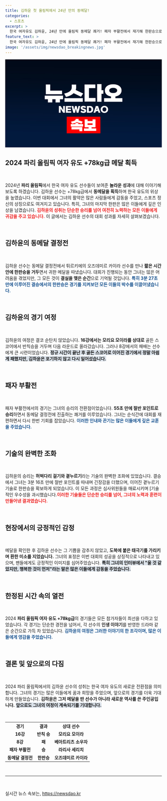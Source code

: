 ```yaml
---
title: 김하윤 첫 올림픽에서 24년 만의 동메달!
categories:
  - 스포츠
excerpt: >
  한국 여자유도 김하윤, 24년 만에 올림픽 동메달 쾌거! 패자 부활전에서 재기해 한판승으로 오즈데미르 카이라를 제압하며 감동의 눈물을 흘렸다. 태극기를 가리킨 아름다운 미소가 인상적이다.
feature_text: >
  한국 여자유도 김하윤, 24년 만에 올림픽 동메달 쾌거! 패자 부활전에서 재기해 한판승으로 오즈데미르 카이라를 제압하며 감동의 눈물을 흘렸다. 태극기를 가리킨 아름다운 미소가 인상적이다.
image: '/assets/img/newsdao_breakingnews.jpg'
---
```


<p><img src="/assets/img/newsdao_breakingnews.jpg" alt="bookingtag 속보" /></p>

<h2 data-ke-size="size26">2024 파리 올림픽 여자 유도 +78kg급 메달 획득</h2>

<p data-ke-size="size16">&nbsp;</p>

<p>2024년 <b>파리 올림픽</b>에서 한국 여자 유도 선수들이 보여준 <b>놀라운 성과</b>에 대해 이야기해보도록 하겠습니다. 김하윤 선수는 +78kg급에서 <b>동메달을 획득</b>하며 한국 유도의 위상을 높였습니다. 이번 대회에서 그녀의 활약은 많은 사람들에게 감동을 주었고, 스포츠 정신의 상징으로도 여겨지고 있습니다. 특히, 그녀의 마지막 한판은 많은 이들에게 깊은 인상을 남겼습니다. <b><span style="color: #ee2323;">김하윤의 성취는 단순한 승리를 넘어 여전히 노력하는 모든 이들에게 귀감을 주고 있습니다.</span></b> 이 글에서는 김하윤 선수의 대회 성과를 자세히 살펴보겠습니다.</p>

<p data-ke-size="size16">&nbsp;</p>

<h2 data-ke-size="size26">김하윤의 동메달 결정전</h2>

<p data-ke-size="size16">&nbsp;</p>

<p>김하윤 선수는 동메달 결정전에서 튀르키에의 오즈데미르 카이라 선수를 만나 <b>짧은 시간 안에 한판승을 거두</b>면서 귀한 메달을 따냈습니다. 대회가 진행되는 동안 그녀는 많은 어려움을 겪었지만, 그 모든 것이 <b>결실을 맺은 순간</b>으로 기억될 것입니다. <b><span style="color: #1a5490;">특히 3분 27초 만에 이루어진 결승에서의 한판승은 경기를 지켜보던 모든 이들의 박수를 이끌어냈습니다.</span></b></p>

<p data-ke-size="size16">&nbsp;</p>

<h2 data-ke-size="size26">김하윤의 경기 여정</h2>

<p data-ke-size="size16">&nbsp;</p>

<p>김하윤의 여정은 결코 순탄치 않았습니다. <b>16강에서는 모리요 모이라를 상대로</b> 골든 스코어에서 반칙승을 거두며 다음 라운드로 올라갔습니다. 그러나 8강에서의 패배는 선수에게 큰 시련이었습니다. <b><span style="background-color: #21538527;">정규 시간이 끝난 후 골든 스코어로 이어진 경기에서 정말 아쉽게 패했지만, 김하윤은 포기하지 않고 다시 일어섰습니다.</span></b> </p>

<p data-ke-size="size16">&nbsp;</p>

<h2 data-ke-size="size26">패자 부활전</h2>

<p data-ke-size="size16">&nbsp;</p>

<p>패자 부활전에서의 경기는 그녀의 승리의 전환점이었습니다. <b>55초 만에 절반 포인트로 승리</b>하면서 동메달 결정전에 진출하는 쾌거를 이루었습니다. 그녀는 순식간에 대회를 재편하면서 다시 한번 기회를 잡았습니다. <b><span style="color: #1a5490;">이러한 인내와 끈기는 많은 이들에게 깊은 교훈을 주었습니다.</span></b></p>

<p data-ke-size="size16">&nbsp;</p>

<h2 data-ke-size="size26">기술의 완벽한 조화</h2>

<p data-ke-size="size16">&nbsp;</p>

<p>김하윤의 승리는 <b>허벅다리 걸기와 곁누르기</b>라는 기술의 완벽한 조화에 있었습니다. 결승에서 그녀는 3분 16초 만에 절반 포인트를 따내며 긴장감을 더했으며, 이어진 곁누르기 기술로 한판승을 확보하게 되었습니다. 이 모든 과정은 심사위원들을 매료시키며 [기술적인 우수성을 과시했습니다.<b><span style="color: #ee2323;">이러한 기술들은 단순한 승리를 넘어, 그녀의 노력과 훈련이 만들어낸 결과였습니다.</span></b></p>

<p data-ke-size="size16">&nbsp;</p>

<h2 data-ke-size="size26">현장에서의 긍정적인 감정</h2>

<p data-ke-size="size16">&nbsp;</p>

<p>메달을 확인한 후 김하윤 선수는 그 기쁨을 감추지 않았고, <b>도복에 붙은 태극기를 가리키며 환한 미소를 지었습니다.</b> 그녀의 표정은 이번 대회의 성공을 상징적으로 나타내고 있으며, 팬들에게도 긍정적인 이미지를 심어주었습니다. <b><span style="background-color: #21538527;">특히 그녀의 인터뷰에서 "울 것 같았지만, 행복한 것이 먼저"라는 말은 많은 이들에게 감동을 주었습니다.</span></b></p>

<p data-ke-size="size16">&nbsp;</p>

<h2 data-ke-size="size26">한정된 시간 속의 열전</h2>

<p data-ke-size="size16">&nbsp;</p>

<p>2024 <b>파리 올림픽 여자 유도 +78kg급</b>의 경기들은 모든 참가자들이 최선을 다하고 있었습니다. 각 경기는 단순한 경전을 넘어서, 각 선수의 <b>인생 이야기</b>를 반영한 드라마 같은 순간으로 가득 차 있었습니다. <b><span style="color: #1a5490;">김하윤의 여정은 그러한 이야기의 한 조각이며, 많은 이들에게 영감을 주었습니다.</span></b></p>

<p data-ke-size="size16">&nbsp;</p>

<h2 data-ke-size="size26">결론 및 앞으로의 다짐</h2>

<p data-ke-size="size16">&nbsp;</p>

<p>2024 파리 올림픽에서의 김하윤 선수의 성취는 한국 여자 유도의 새로운 전환점을 의미합니다. 그녀의 경기는 많은 이들에게 꿈과 희망을 주었으며, 앞으로의 경기를 더욱 기대하게 만들었습니다. <b>김하윤은 그저 메달을 딴 선수가 아니라 새로운 역사를 쓴 주인공입니다.</b>  <b><span style="background-color: #21538527;">앞으로도 그녀의 여정이 계속되기를 기대합니다.</span></b> </p>

<p data-ke-size="size16">&nbsp;</p>

<table>
<tr>
<td style="text-align: center; height: 17px;"><b>경기</b></td>
<td style="text-align: center; height: 17px;"><b>결과</b></td>
<td style="text-align: center; height: 17px;"><b>상대 선수</b></td>
</tr>
<tr>
<td style="text-align: center; height: 17px;"><b>16강</b></td>
<td style="text-align: center; height: 17px;"><b>반칙 승</b></td>
<td style="text-align: center; height: 17px;"><b>모리요 모이라</b></td>
</tr>
<tr>
<td style="text-align: center; height: 17px;"><b>8강</b></td>
<td style="text-align: center; height: 17px;"><b>패</b></td>
<td style="text-align: center; height: 17px;"><b>베아트리츠 소우자</b></td>
</tr>
<tr>
<td style="text-align: center; height: 17px;"><b>패자 부활전</b></td>
<td style="text-align: center; height: 17px;"><b>승</b></td>
<td style="text-align: center; height: 17px;"><b>라리사 세리치</b></td>
</tr>
<tr>
<td style="text-align: center; height: 17px;"><b>동메달 결정전</b></td>
<td style="text-align: center; height: 17px;"><b>한판승</b></td>
<td style="text-align: center; height: 17px;"><b>오즈데미르 카이라</b></td>
</tr>
</table>

<p data-ke-size="size16">&nbsp;</p>

<hr />

<p data-ke-size="size16">&nbsp;</p>
실시간 뉴스 속보는, <a href="https://newsdao.kr" rel="dofollow">https://newsdao.kr</a>


